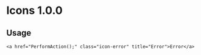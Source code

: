 Icons 1.0.0
===========

Usage
-----

```
<a href="PerformAction();" class="icon-error" title="Error">Error</a>
```